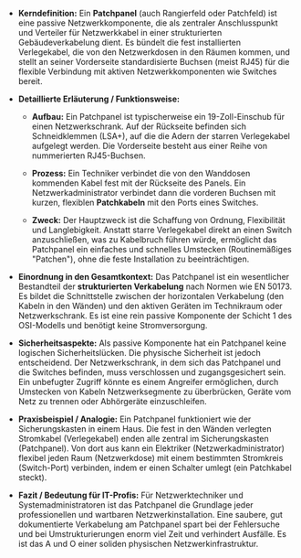 - **Kerndefinition:** Ein **Patchpanel** (auch Rangierfeld oder Patchfeld) ist eine passive Netzwerkkomponente, die als zentraler Anschlusspunkt und Verteiler für Netzwerkkabel in einer strukturierten Gebäudeverkabelung dient. Es bündelt die fest installierten Verlegekabel, die von den Netzwerkdosen in den Räumen kommen, und stellt an seiner Vorderseite standardisierte Buchsen (meist RJ45) für die flexible Verbindung mit aktiven Netzwerkkomponenten wie Switches bereit.
    
- **Detaillierte Erläuterung / Funktionsweise:**
    
    - **Aufbau:** Ein Patchpanel ist typischerweise ein 19-Zoll-Einschub für einen Netzwerkschrank. Auf der Rückseite befinden sich Schneidklemmen (LSA+), auf die die Adern der starren Verlegekabel aufgelegt werden. Die Vorderseite besteht aus einer Reihe von nummerierten RJ45-Buchsen.
        
    - **Prozess:** Ein Techniker verbindet die von den Wanddosen kommenden Kabel fest mit der Rückseite des Panels. Ein Netzwerkadministrator verbindet dann die vorderen Buchsen mit kurzen, flexiblen **Patchkabeln** mit den Ports eines Switches.
        
    - **Zweck:** Der Hauptzweck ist die Schaffung von Ordnung, Flexibilität und Langlebigkeit. Anstatt starre Verlegekabel direkt an einen Switch anzuschließen, was zu Kabelbruch führen würde, ermöglicht das Patchpanel ein einfaches und schnelles Umstecken (Routinemäßiges "Patchen"), ohne die feste Installation zu beeinträchtigen.
        
- **Einordnung in den Gesamtkontext:** Das Patchpanel ist ein wesentlicher Bestandteil der **strukturierten Verkabelung** nach Normen wie EN 50173. Es bildet die Schnittstelle zwischen der horizontalen Verkabelung (den Kabeln in den Wänden) und den aktiven Geräten im Technikraum oder Netzwerkschrank. Es ist eine rein passive Komponente der Schicht 1 des OSI-Modells und benötigt keine Stromversorgung.
    
- **Sicherheitsaspekte:** Als passive Komponente hat ein Patchpanel keine logischen Sicherheitslücken. Die physische Sicherheit ist jedoch entscheidend. Der Netzwerkschrank, in dem sich das Patchpanel und die Switches befinden, muss verschlossen und zugangsgesichert sein. Ein unbefugter Zugriff könnte es einem Angreifer ermöglichen, durch Umstecken von Kabeln Netzwerksegmente zu überbrücken, Geräte vom Netz zu trennen oder Abhörgeräte einzuschleifen.
    
- **Praxisbeispiel / Analogie:** Ein Patchpanel funktioniert wie der Sicherungskasten in einem Haus. Die fest in den Wänden verlegten Stromkabel (Verlegekabel) enden alle zentral im Sicherungskasten (Patchpanel). Von dort aus kann ein Elektriker (Netzwerkadministrator) flexibel jeden Raum (Netzwerkdose) mit einem bestimmten Stromkreis (Switch-Port) verbinden, indem er einen Schalter umlegt (ein Patchkabel steckt).
    
- **Fazit / Bedeutung für IT-Profis:** Für Netzwerktechniker und Systemadministratoren ist das Patchpanel die Grundlage jeder professionellen und wartbaren Netzwerkinstallation. Eine saubere, gut dokumentierte Verkabelung am Patchpanel spart bei der Fehlersuche und bei Umstrukturierungen enorm viel Zeit und verhindert Ausfälle. Es ist das A und O einer soliden physischen Netzwerkinfrastruktur.
